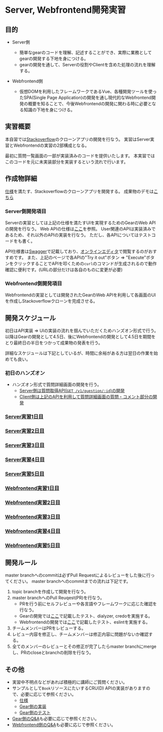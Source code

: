 # Server, Webfrontend開発実習

## 目的

* Server側
  * 簡単なgearのコードを理解、記述することができ、実際に業務としてgearの開発する下地を身につける。
  * gearの開発を通して、Serverの役割やClientを含めた処理の流れを理解する。

* Webfrontend側
  * 仮想DOMを利用したフレームワークであるVue、各種開発ツールを使ったSPA(Single Page Application)の開発を通し現代的なWebfrontend開発の概要を知ることで、今後Webfrontendの開発に関わる時に必要となる知識の下地を身につける。

## 実習概要

本自習では[Stackoverflow](https://stackoverflow.com/)のクローンアプリの開発を行なう。
実習はServer実習とWebfrontendの実習の2部構成となる。

最初に質問一覧画面の一部が実装済みのコードを提供いたします。
本実習ではこのコードを元に未実装部分を実装するという流れで行います。

## 作成物詳細

[仕様](../spec/spec.md)を満たす、Stackoverflowのクローンアプリを開発する。
成果物のデモは[こちら](https://stackoverflow-clone.solomondev.access-company.com)

### Server側開発項目

Serverの実習としては上記の仕様を満たすUIを実現するためのGearのWeb APIの開発を行なう。
Web APIの仕様は[ここ](../spec/api_spec.yml)を参照。
User関連のAPIは実装済みであるため、それ以外のAPIの実装を行なう。
ただし、各APIについてはテストコードをも書く。

API仕様書は[Swagger](https://swagger.io/)で記載しており、[オンラインエディタ](https://editor.swagger.io/)で閲覧するのがおすすめです。
また、上記のページで各APIの"Try it out"ボタン => "Execute"ボタンをクリックすることでAPIを叩くための`curl`のコマンドが生成されるので動作確認に便利です。(URLの部分だけは各自のものに変更が必要)

### Webfrontend側開発項目

Webfrontendの実習としては開発されたGearのWeb APIを利用して各画面のUIを作成しStackoverflowクローンを完成させる。

## 開発スケジュール

初日はAPI実装 => UIの実装の流れを掴んでいただくためハンズオン形式で行う。
以降はGearの開発として4.5日、後にWebfrontendの開発として4.5日を期間をとり最終日の半日をつかって成果物の発表を行う。

詳細なスケジュールは下記としているが、時間に余裕がある方は翌日の作業を始めても良い。

### 初日のハンズオン

* ハンズオン形式で質問詳細画面の開発を行う。
  * [Server側は質問取得API(`GET /v1/question/:id`)の開発](./server_handson.md)
  * [Client側は上記のAPIを利用して質問詳細画面の質問・コメント部分の開発](./webfrontend_handson.md)

### [Server実習1日目](./server_1day.md)

### [Server実習2日目](./server_2day.md)

### [Server実習3日目](./server_3day.md)

### [Server実習4日目](./server_4day.md)

### [Server実習5日目](./server_5day.md)

### [Webfrontend実習1日目](./webfrontend_1day.md)

### [Webfrontend実習2日目](./webfrontend_2day.md)

### [Webfrontend実習3日目](./webfrontend_3day.md)

### [Webfrontend実習4日目](./webfrontend_4day.md)

### [Webfrontend実習5日目](./webfrontend_5day.md)

## 開発ルール

master branchへのcommitは必ずPull Requestによるレビューをした後に行ってください。
master branchへのcommitまでの流れは下記です。

1. topic branchを作成して開発を行なう。
1. master branchへのPull Reuqest(PR)を行なう。
   * PRを行う前にセルフレビューや各言語やフレームワークに応じた確認を行なう。
   * Gearの開発では[ここ](../development.md#gearのテストの実行)で記載したテスト、dialyzer, credoを実施する。
   * Webfrontendの開発では[ここ](../development.md#Webfrontendのテストの実行)で記載したテスト、eslintを実施する。
1. チームメンバーはPRをレビューする。
1. レビュー内容を修正し、チームメンバーは修正内容に問題がないか確認する。
1. 全てのメンバーのレビューとその修正が完了したらmaster branchにmergeし、PRのcloseとbranchの削除を行なう。

## その他

* 実習中不明点などがあれば積極的に講師にご質問ください。
* サンプルとして`Book`リソースにたいするCRU(D) APIの実装がありますので、必要に応じて参照ください。
  * [仕様](../spec/book_api_spec.yml)
  * [Gear側の実装](../../web/controller/book/)
  * [Gear側のテスト](../../test/web/controller/book/)
* [Gear側のQ&A](./server_qaa.md)も必要に応じで参照ください。
* [Webfrontend側のQ&A](./webfrontend_qaa.md)も必要に応じで参照ください。
